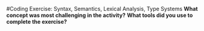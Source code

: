 #Coding Exercise: Syntax, Semantics, Lexical Analysis, Type Systems
**What concept was most challenging in the activity?**
**What tools did you use to complete the exercise?**

